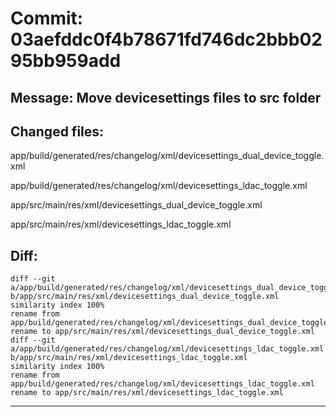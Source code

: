 # Commit: 03aefddc0f4b78671fd746dc2bbb0295bb959add
## Message: Move devicesettings files to src folder
## Changed files:
app/build/generated/res/changelog/xml/devicesettings_dual_device_toggle.xml

app/build/generated/res/changelog/xml/devicesettings_ldac_toggle.xml

app/src/main/res/xml/devicesettings_dual_device_toggle.xml

app/src/main/res/xml/devicesettings_ldac_toggle.xml

## Diff:
```
diff --git a/app/build/generated/res/changelog/xml/devicesettings_dual_device_toggle.xml b/app/src/main/res/xml/devicesettings_dual_device_toggle.xml
similarity index 100%
rename from app/build/generated/res/changelog/xml/devicesettings_dual_device_toggle.xml
rename to app/src/main/res/xml/devicesettings_dual_device_toggle.xml
diff --git a/app/build/generated/res/changelog/xml/devicesettings_ldac_toggle.xml b/app/src/main/res/xml/devicesettings_ldac_toggle.xml
similarity index 100%
rename from app/build/generated/res/changelog/xml/devicesettings_ldac_toggle.xml
rename to app/src/main/res/xml/devicesettings_ldac_toggle.xml
```
-----------------------------------
